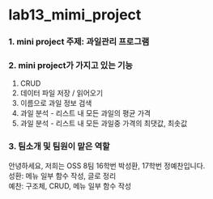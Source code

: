 # lab13_mimi_project

### 1. mini project 주제: 과일관리 프로그램

### 2. mini project가 가지고 있는 기능
1) CRUD
2) 데이터 파일 저장 / 읽어오기
3) 이름으로 과일 정보 검색
4) 과일 분석 - 리스트 내 모든 과일의 평균 가격
5) 과일 분석 - 리스트 내 모든 과일중 가격의 최댓값, 최솟값

### 3. 팀소개 및 팀원이 맡은 역할
안녕하세요, 저희는 OSS 8팀 16학번 박성환, 17학번 정예찬입니다.  
성환: 메뉴 일부 함수 작성, 글로 정리  
예찬: 구조체, CRUD, 메뉴 일부 함수 작성 
 
 
